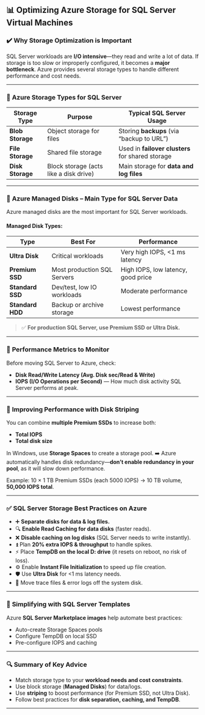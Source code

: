 ## 📊 **Optimizing Azure Storage for SQL Server Virtual Machines**

### ✔️ **Why Storage Optimization is Important**

SQL Server workloads are **I/O intensive**—they read and write a lot of data. If storage is too slow or improperly configured, it becomes a **major bottleneck**. Azure provides several storage types to handle different performance and cost needs.

---

### 🔑 **Azure Storage Types for SQL Server**

| Storage Type     | Purpose                                | Typical SQL Server Usage                         |
| ---------------- | -------------------------------------- | ------------------------------------------------ |
| **Blob Storage** | Object storage for files               | Storing **backups** (via “backup to URL”)        |
| **File Storage** | Shared file storage                    | Used in **failover clusters** for shared storage |
| **Disk Storage** | Block storage (acts like a disk drive) | Main storage for **data and log files**          |

---

### 📂 **Azure Managed Disks – Main Type for SQL Server Data**

Azure managed disks are the most important for SQL Server workloads.

#### Managed Disk Types:

| Type             | Best For                    | Performance                        |
| ---------------- | --------------------------- | ---------------------------------- |
| **Ultra Disk**   | Critical workloads          | Very high IOPS, <1 ms latency      |
| **Premium SSD**  | Most production SQL Servers | High IOPS, low latency, good price |
| **Standard SSD** | Dev/test, low IO workloads  | Moderate performance               |
| **Standard HDD** | Backup or archive storage   | Lowest performance                 |

> ✅ **For production SQL Server, use Premium SSD or Ultra Disk.**

---

### 🔧 **Performance Metrics to Monitor**

Before moving SQL Server to Azure, check:

- **Disk Read/Write Latency (Avg. Disk sec/Read & Write)**
- **IOPS (I/O Operations per Second)** — How much disk activity SQL Server performs at peak.

---

### 🔄 **Improving Performance with Disk Striping**

You can combine **multiple Premium SSDs** to increase both:

- **Total IOPS**
- **Total disk size**

In Windows, use **Storage Spaces** to create a storage pool.
➡️ Azure automatically handles disk redundancy—**don’t enable redundancy in your pool**, as it will slow down performance.

Example:
10 × 1 TB Premium SSDs (each 5000 IOPS) → 10 TB volume, **50,000 IOPS total**.

---

### ✅ **SQL Server Storage Best Practices on Azure**

- ➕ **Separate disks for data & log files.**
- 🔍 **Enable Read Caching for data disks** (faster reads).
- ❌ **Disable caching on log disks** (SQL Server needs to write instantly).
- ⏫ Plan **20% extra IOPS & throughput** to handle spikes.
- ⚡ Place **TempDB on the local D: drive** (it resets on reboot, no risk of loss).
- ⚙️ Enable **Instant File Initialization** to speed up file creation.
- 🛡️ Use **Ultra Disk** for <1 ms latency needs.
- 🚨 Move trace files & error logs off the system disk.

---

### 📑 **Simplifying with SQL Server Templates**

Azure **SQL Server Marketplace images** help automate best practices:

- Auto-create Storage Spaces pools
- Configure TempDB on local SSD
- Pre-configure IOPS and caching

---

### 🔍 **Summary of Key Advice**

- Match storage type to your **workload needs and cost constraints**.
- Use block storage (**Managed Disks**) for data/logs.
- Use **striping** to boost performance (for Premium SSD, not Ultra Disk).
- Follow best practices for **disk separation, caching, and TempDB**.

---
